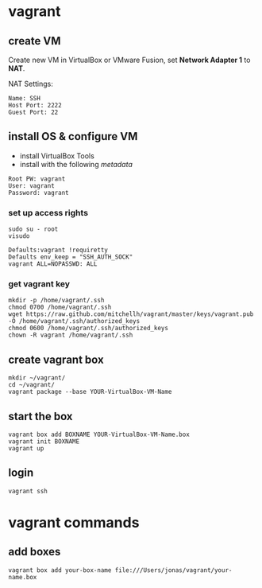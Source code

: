 # vagrant
## create VM
Create new VM in VirtualBox or VMware Fusion, set **Network Adapter 1** to **NAT**.

NAT Settings:

```
Name: SSH
Host Port: 2222
Guest Port: 22
```

## install OS & configure VM
* install VirtualBox Tools
* install with the following *metadata*

```
Root PW: vagrant
User: vagrant
Password: vagrant
```

### set up access rights

```
sudo su - root
visudo
```

```
Defaults:vagrant !requiretty
Defaults env_keep = "SSH_AUTH_SOCK"
vagrant ALL=NOPASSWD: ALL
```

### get vagrant key
```
mkdir -p /home/vagrant/.ssh
chmod 0700 /home/vagrant/.ssh
wget https://raw.github.com/mitchellh/vagrant/master/keys/vagrant.pub -O /home/vagrant/.ssh/authorized_keys
chmod 0600 /home/vagrant/.ssh/authorized_keys
chown -R vagrant /home/vagrant/.ssh
```

## create vagrant box
```
mkdir ~/vagrant/
cd ~/vagrant/
vagrant package --base YOUR-VirtualBox-VM-Name
```

## start the box
```
vagrant box add BOXNAME YOUR-VirtualBox-VM-Name.box
vagrant init BOXNAME
vagrant up
```

## login
```
vagrant ssh
```

# vagrant commands
## add boxes
```
vagrant box add your-box-name file:///Users/jonas/vagrant/your-name.box
```